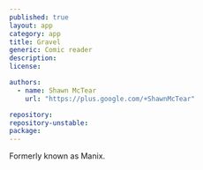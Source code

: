 ```yaml
---
published: true
layout: app
category: app
title: Gravel
generic: Comic reader
description: 
license:

authors: 
  - name: Shawn McTear
    url: "https://plus.google.com/+ShawnMcTear"

repository:
repository-unstable:
package:
---
```


Formerly known as Manix.